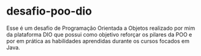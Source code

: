 # desafio-poo-dio

Esse é um desafio de Programação Orientada a Objetos realizado por mim da plataforma DIO que possui como objetivo reforçar os pilares da POO e por em prática as habilidades aprendidas durante os cursos focados em Java.
